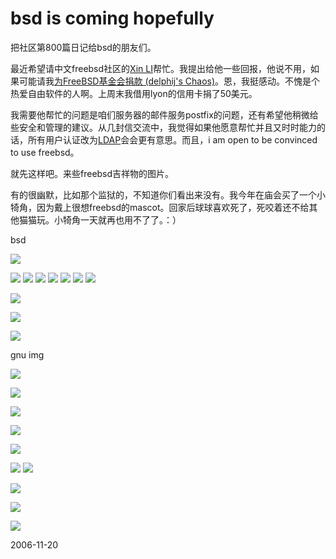 # bsd is coming hopefully

把社区第800篇日记给bsd的朋友们。

最近希望请中文freebsd社区的[Xin LI](http://blog.delphij.net/)帮忙。我提出给他一些回报，他说不用，如果可能请我[为FreeBSD基金会捐款 (delphij's Chaos)](http://blog.delphij.net/archives/001636.html)。恩，我挺感动。不愧是个热爱自由软件的人啊。上周末我借用lyon的信用卡捐了50美元。

我需要他帮忙的问题是咱们服务器的邮件服务postfix的问题，还有希望他稍微给些安全和管理的建议。从几封信交流中，我觉得如果他愿意帮忙并且又时时能力的话，所有用户认证改为[LDAP](http://en.wikipedia.org/wiki/Lightweight_Directory_Access_Protocol)会会更有意思。而且，i am open to be convinced to use freebsd。

就先这样吧。来些freebsd吉祥物的图片。

有的很幽默，比如那个监狱的，不知道你们看出来没有。我今年在庙会买了一个小犄角，因为戴上很想freebsd的mascot。回家后球球喜欢死了，死咬着还不给其他猫猫玩。小犄角一天就再也用不了了。：）


bsd

![](http://www.freebsdbrasil.com.br/images/beastie-fbsd5-container.jpg)


![](http://www.freebsd.org/gifs/daemon_hammer-tn15.jpg)
![](http://www.linux-online-versand.de/out/oxbaseshop/html/0/dyn_images/1/freebsd-6_p1.png)
![](http://www.freebsd.org/gifs/news.jpg)
![](http://people.freebsd.org/~adamw/images/gnome_splashes/franz_klammer-2.png)
![](http://www.freebsd.friko.pl/img/freebsd_11.jpg)
![](http://www.kr.freebsd.org/~cjh/FreeBSD/freebsd.jpg)
![](http://www.linux-france.org/prj/jargonf/fig/freebsd.jpg)

![](http://www.isofile.de/out/oxbaseshop/html/0/dyn_images/0/freebsd-vorlage_th.png)

![](http://blaireaulinux.free.fr/images/wallpapers/freebsd-beauty.jpg)

![](http://www.hamnpolare.net/images/products/freebsd-boxertrosor-front.jpg)



gnu img

![](http://www.thinkgeek.com/images/products/front/lg-gnu-sticker.gif)

![](http://alts.homelinux.net/shots/646-0.jpg)



![](http://arch.sv.gnu.org/archlogo.jpg)

![](http://www.asturlinux.org/albums/jornadas-2005-imagen/gnu_reto_72_peque.sized.jpg)

![](http://trilux.org/img/baby.gnu-800x800.png)

![](http://www.valtellinux.it/banner_meeting.gif)
![](http://www.linux-magazin.de/Artikel/ausgabe/2001/05/bravegnuworld/brave-gnu-world-logo_s.jpg)


![](http://www.valtellinux.it/images/born2frag.jpg)

![](http://www.valtellinux.it/images/babytux.jpg)



![](http://blaireaulinux.free.fr/images/wallpapers/linux_wallpaper_03.png)









2006-11-20